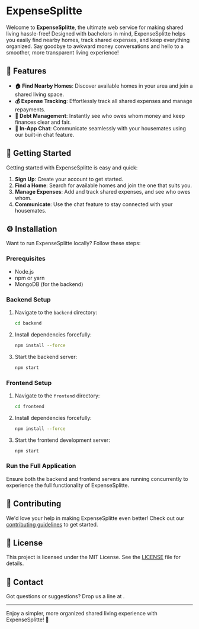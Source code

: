 # ExpenseSplitte

Welcome to **ExpenseSplitte**, the ultimate web service for making shared living hassle-free! Designed with bachelors in mind, ExpenseSplitte helps you easily find nearby homes, track shared expenses, and keep everything organized. Say goodbye to awkward money conversations and hello to a smoother, more transparent living experience!

## 🌟 Features

- **🏠 Find Nearby Homes**: Discover available homes in your area and join a shared living space.
- **💰 Expense Tracking**: Effortlessly track all shared expenses and manage repayments.
- **🔄 Debt Management**: Instantly see who owes whom money and keep finances clear and fair.
- **💬 In-App Chat**: Communicate seamlessly with your housemates using our built-in chat feature.

## 🚀 Getting Started

Getting started with ExpenseSplitte is easy and quick:

1. **Sign Up**: Create your account to get started.
2. **Find a Home**: Search for available homes and join the one that suits you.
3. **Manage Expenses**: Add and track shared expenses, and see who owes whom.
4. **Communicate**: Use the chat feature to stay connected with your housemates.

## ⚙️ Installation

Want to run ExpenseSplitte locally? Follow these steps:

### Prerequisites

- Node.js
- npm or yarn
- MongoDB (for the backend)

### Backend Setup

1. Navigate to the `backend` directory:
    ```bash
    cd backend
    ```
2. Install dependencies forcefully:
    ```bash
    npm install --force
    ```
3. Start the backend server:
    ```bash
    npm start
    ```

### Frontend Setup

1. Navigate to the `frontend` directory:
    ```bash
    cd frontend
    ```
2. Install dependencies forcefully:
    ```bash
    npm install --force
    ```
3. Start the frontend development server:
    ```bash
    npm start
    ```

### Run the Full Application

Ensure both the backend and frontend servers are running concurrently to experience the full functionality of ExpenseSplitte.

## 🤝 Contributing

We'd love your help in making ExpenseSplitte even better! Check out our [contributing guidelines](CONTRIBUTING.md) to get started.

## 📄 License

This project is licensed under the MIT License. See the [LICENSE](LICENSE) file for details.

## 📧 Contact

Got questions or suggestions? Drop us a line at [](mailto:your-email@example.com).

---

Enjoy a simpler, more organized shared living experience with ExpenseSplitte! 🌟
